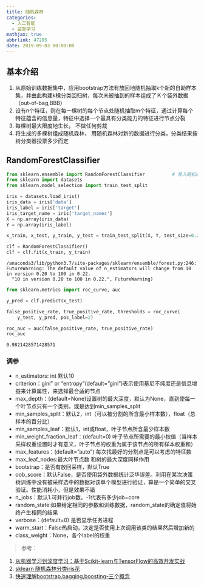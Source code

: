 ```yaml
---
title: 随机森林
categories:
  - 人工智能
  - 监督学习
mathjax: true
abbrlink: 47295
date: 2019-09-03 00:00:00
---
```


## 基本介绍

1. 从原始训练数据集中，应⽤bootstrap⽅法有放回地随机抽取k个新的⾃助样本集，并由此构建k棵分类回归树，每次未被抽到的样本组成了Ｋ个袋外数据（out-of-bag,BBB）
2. 设有n个特征，则在每⼀棵树的每个节点处随机抽取m个特征，通过计算每个特征蕴含的信息量，特征中选择⼀个最具有分类能⼒的特征进⾏节点分裂
3. 每棵树最⼤限度地⽣长， 不做任何剪裁
4. 将⽣成的多棵树组成随机森林， ⽤随机森林对新的数据进⾏分类，分类结果按树分类器投票多少⽽定

## RandomForestClassifier


```python
from sklearn.ensemble import RandomForestClassifier          # 导入随机森林的包
from sklearn import datasets
from sklearn.model_selection import train_test_split

iris = datasets.load_iris()
iris_data = iris['data']
iris_label = iris['target']
iris_target_name = iris['target_names']
X = np.array(iris_data)
Y = np.array(iris_label)

x_train, x_test, y_train, y_test = train_test_split(X, Y, test_size=0.25)

clf = RandomForestClassifier()
clf = clf.fit(x_train, y_train)
```

    /anaconda3/lib/python3.7/site-packages/sklearn/ensemble/forest.py:246: FutureWarning: The default value of n_estimators will change from 10 in version 0.20 to 100 in 0.22.
      "10 in version 0.20 to 100 in 0.22.", FutureWarning)



```python
from sklearn.metrics import roc_curve, auc

y_pred = clf.predict(x_test)

false_positive_rate, true_positive_rate, thresholds = roc_curve(
    y_test, y_pred, pos_label=2)

roc_auc = auc(false_positive_rate, true_positive_rate)
roc_auc
```




    0.9821428571428571



### 调参

- n_estimators: int 默认10
- criterion：gini” or “entropy”(default=”gini”)表示使用基尼不纯度还是信息增益来计算属性，来选择最合适的节点
- max_depth：(default=None)设置树的最大深度，默认为None，直到使每一个叶节点只有一个类别，或是达到min_samples_split
- min_samples_split：默认2，int（可以被分割的所含最小样本数），float（总样本的百分比）
- min_samples_leaf：默认1，int或float，叶子节点所含最少样本数
- min_weight_fraction_leaf：(default=0) 叶子节点所需要的最小权值（当样本采样权重设置时才有意义，叶子节点的权重为属于该节点的所有样本权重和）
- max_features：(default=”auto”) 每次找最好的分割点是可以考虑的特征数
- max_leaf_nodes:最大叶节点数 和树的最大深度同样作用
- bootstrap：是否有放回采样，默认True
- oob_score：默认False，是否使用袋外数据统计泛华误差。利用在某次决策树训练中没有被采样选中的数据对该单个模型进行验证，算是一个简单的交叉验证。性能消耗小，但是效果不错
- n_jobs：默认1.可并行job数。-1代表有多少job=core
- random_state:如果给定相同的参数和训练数据，random_state的确定值将始终产生相同的结果
- verbose：(default=0) 是否显示任务进程
- warm_start：False热启动，决定是否使用上次调用该类的结果然后增加新的
- class_weight：None，各个label的权重

> 参考：

1. [从机器学习到深度学习：基于Scikit-learn与TensorFlow的高效开发实战](http://www.broadview.com.cn/book/5337)
2. [sklearn 随机森林分类iris花](https://blog.csdn.net/qwq1503/article/details/91535494)
3. [快速理解bootstrap,bagging,boosting-三个概念](https://blog.csdn.net/wangqi880/article/details/49765673)
